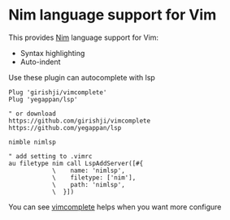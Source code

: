 # Nim language support for Vim

This provides [Nim](http://nim-lang.org) language support for Vim:

* Syntax highlighting
* Auto-indent

Use these plugin can autocomplete with lsp
```vim
Plug 'girishji/vimcomplete'
Plug 'yegappan/lsp'

" or download
https://github.com/girishji/vimcomplete
https://github.com/yegappan/lsp
```

```nimble nimlsp``` 
```vim
" add setting to .vimrc
au filetype nim call LspAddServer([#{
            \    name: 'nimlsp',
            \    filetype: ['nim'],
            \    path: 'nimlsp',
            \  }])
```
You can see [vimcomplete](https://github.com/girishji/vimcomplete
) helps when you want more configure

